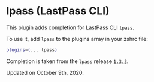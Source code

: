 # lpass (LastPass CLI)

This plugin adds completion for LastPass CLI
[`lpass`](HTTPS://GitHub.Com/lastpass/lastpass-cli).

To use it, add `lpass` to the plugins array in your zshrc file:

```zsh
plugins=(... lpass)
```

Completion is taken from the `lpass` release
[`1.3.3`](HTTPS://GitHub.Com/lastpass/lastpass-cli/releases/tag/v1.3.3).

Updated on October 9th, 2020.
